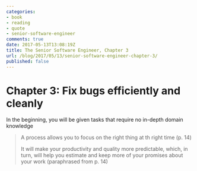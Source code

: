 ```yaml
---
categories:
- book
- reading
- quote
- senior-software-engineer
comments: true
date: 2017-05-13T13:08:19Z
title: The Senior Software Engineer, Chapter 3
url: /blog/2017/05/13/senior-software-engineer-chapter-3/
published: false
---
```


# Chapter 3: Fix bugs efficiently and cleanly

In the beginning, you will be given tasks that require no in-depth domain knowledge

> A process allows you to focus on the right thing at th right time (p. 14)
>
> It will make your productivity and quality more predictable, which, in turn, will help you estimate and keep more of your promises about your work (paraphrased from p. 14)

